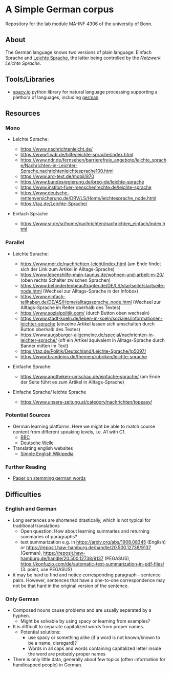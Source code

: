 # A Simple German corpus
Repository for the lab module MA-INF 4306 of the university of Bonn.

## About
The German language knows two versions of plain language: Einfach Sprache and [Leichte Sprache](https://leichte-sprache.de/), the latter being controlled by the _Netzwerk Leichte Sprache_.

## Tools/Libraries
- [spacy.io](https://spacy.io/) python library for natural language processing supporting a plethora of languages, including [german](https://spacy.io/models/de)

## Resources
### Mono
- Leichte Sprache:
    - https://www.nachrichtenleicht.de/
    - https://www1.wdr.de/hilfe/leichte-sprache/index.html
    - https://www.ndr.de/fernsehen/barrierefreie_angebote/leichte_sprache/Nachrichten-in-Leichter-Sprache,nachrichtenleichtesprache100.html
    - https://www.ard-text.de/mobil/870
    - https://www.bundesregierung.de/breg-de/leichte-sprache
    - https://www.institut-fuer-menschenrechte.de/leichte-sprache
    - https://www.deutsche-rentenversicherung.de/DRV/LS/Home/leichtesprache_node.html
    - https://taz.de/Leichte-Sprache/

- Einfach Sprache
    - https://www.sr.de/sr/home/nachrichten/nachrichten_einfach/index.html


### Parallel
- Leichte Sprache:
    - https://www.mdr.de/nachrichten-leicht/index.html (am Ende findet sich der Link zum Artikel in Alltags-Sprache)
    - https://www.lebenshilfe-main-taunus.de/wohnen-und-arbeit-m-20/ (oben rechts Schalter zwischen Sprachen)
    - https://www.behindertenbeauftragter.de/DE/LS/startseite/startseite-node.html (Wechsel zur Alltags-Sprache in der Infobox)
    - https://www.einfach-teilhaben.de/DE/AS/Home/alltagssprache_node.html (Wechsel zur Alltags-Sprache im Reiter oberhalb des Textes)
    - https://www.sozialpolitik.com/ (durch Button oben wechseln)
    - https://www.stadt-koeln.de/leben-in-koeln/soziales/informationen-leichter-sprache (einzelne Artikel lassen sich umschalten durch Button oberhalb des Textes)
    - https://www.augsburger-allgemeine.de/special/nachrichten-in-leichter-sprache/ (oft ein Artikel äquivalent in Alltags-Sprache durch Banner mitten im Text)
    - https://taz.de/Politik/Deutschland/Leichte-Sprache/!p5097/
    - https://www.brandeins.de/themen/rubriken/leichte-sprache

- Einfache Sprache:
    - https://www.apotheken-umschau.de/einfache-sprache/ (am Ende der Seite führt es zum Artikel in Alltags-Sprache)


- Einfache Sprache/ leichte Sprache
    - https://www.unsere-zeitung.at/category/nachrichten/topeasy/

### Potential Sources
- German learning platforms. Here we might be able to match course content from different speaking levels, i.e. A1 with C1.
    - [BBC](https://www.bbc.co.uk/languages/german/)
    - [Deutsche Welle](https://www.dw.com/en/learn-german/s-2469)
- Translating english websites
    - [Simple English Wikipedia](https://simple.wikipedia.org/wiki/Main_Page)

### Further Reading
- [Paper on stemming german words](https://refubium.fu-berlin.de/bitstream/handle/fub188/18405/tr-b-99-16.pdf;jsessionid=4CCD841DD41B12C997B47D899874D0C1?sequence=1)

## Difficulties

### English and German

- Long sentences are shortened drastically, which is not typical for traditional translations
    - Open question: How about learning summaries and returning summaries of paragraphs?
    - text summarization e.g. in https://arxiv.org/abs/1908.08345 (English) or https://reposit.haw-hamburg.de/handle/20.500.12738/9137 (German), https://reposit.haw-hamburg.de/handle/20.500.12738/9137 (PEGASUS), https://konfuzio.com/de/automatic-text-summarization-in-pdf-files/ (3. point, use PEGASUS)
- it may be hard to find and notice corresponding paragraph - sentence pairs. However, sentences that have a one-to-one correspondence may not be that hard in the original version of the sentence.

### Only German

- Composed nouns cause problems and are usually separated by a hyphen. 
    - Might be solvable by using spacy or learning from examples?
- It is difficult to separate capitalized words from proper names.
    - Potential solutions:
        - use spacy or something alike (if a word is not known/known to be a name, disregard)?
        - Words in all caps and words containing capitalized letter inside the word are probably proper names
- There is only little data, generally about few topics (often information for handicapped people) in German.
